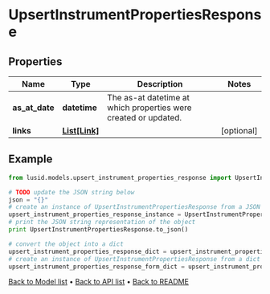 # UpsertInstrumentPropertiesResponse


## Properties
Name | Type | Description | Notes
------------ | ------------- | ------------- | -------------
**as_at_date** | **datetime** | The as-at datetime at which properties were created or updated. | 
**links** | [**List[Link]**](Link.md) |  | [optional] 

## Example

```python
from lusid.models.upsert_instrument_properties_response import UpsertInstrumentPropertiesResponse

# TODO update the JSON string below
json = "{}"
# create an instance of UpsertInstrumentPropertiesResponse from a JSON string
upsert_instrument_properties_response_instance = UpsertInstrumentPropertiesResponse.from_json(json)
# print the JSON string representation of the object
print UpsertInstrumentPropertiesResponse.to_json()

# convert the object into a dict
upsert_instrument_properties_response_dict = upsert_instrument_properties_response_instance.to_dict()
# create an instance of UpsertInstrumentPropertiesResponse from a dict
upsert_instrument_properties_response_form_dict = upsert_instrument_properties_response.from_dict(upsert_instrument_properties_response_dict)
```
[Back to Model list](../README.md#documentation-for-models) &#8226; [Back to API list](../README.md#documentation-for-api-endpoints) &#8226; [Back to README](../README.md)


